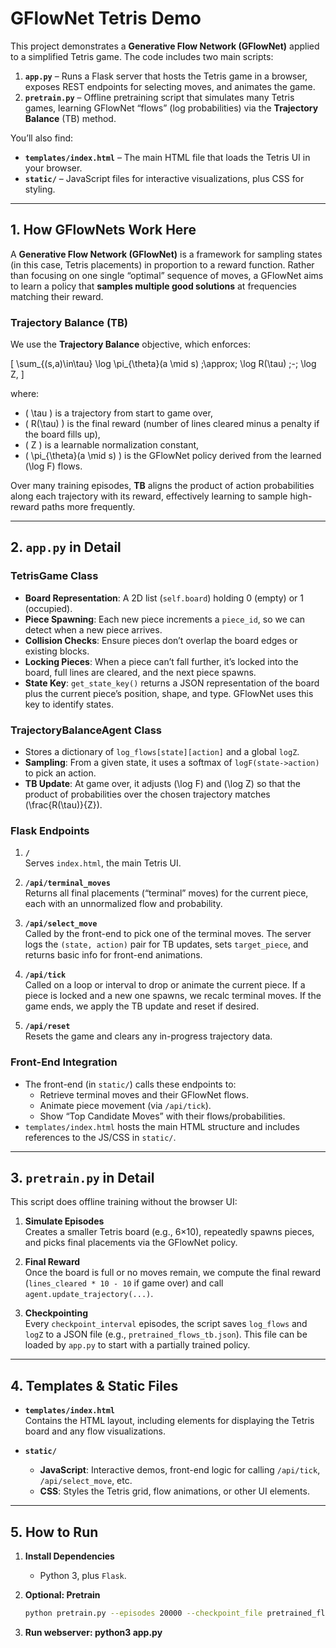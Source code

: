 # GFlowNet Tetris Demo

This project demonstrates a **Generative Flow Network (GFlowNet)** applied to a simplified Tetris game. The code includes two main scripts:

1. **`app.py`** – Runs a Flask server that hosts the Tetris game in a browser, exposes REST endpoints for selecting moves, and animates the game.
2. **`pretrain.py`** – Offline pretraining script that simulates many Tetris games, learning GFlowNet “flows” (log probabilities) via the **Trajectory Balance** (TB) method.

You’ll also find:

- **`templates/index.html`** – The main HTML file that loads the Tetris UI in your browser.
- **`static/`** – JavaScript files for interactive visualizations, plus CSS for styling.

---

## 1. How GFlowNets Work Here

A **Generative Flow Network (GFlowNet)** is a framework for sampling states (in this case, Tetris placements) in proportion to a reward function. Rather than focusing on one single “optimal” sequence of moves, a GFlowNet aims to learn a policy that **samples multiple good solutions** at frequencies matching their reward.

### Trajectory Balance (TB)

We use the **Trajectory Balance** objective, which enforces:

\[
\sum_{(s,a)\in\tau} \log \pi_{\theta}(a \mid s) \;\approx\; \log R(\tau) \;-\; \log Z,
\]

where:
- \( \tau \) is a trajectory from start to game over,
- \( R(\tau) \) is the final reward (number of lines cleared minus a penalty if the board fills up),
- \( Z \) is a learnable normalization constant,
- \( \pi_{\theta}(a \mid s) \) is the GFlowNet policy derived from the learned \(\log F\) flows.

Over many training episodes, **TB** aligns the product of action probabilities along each trajectory with its reward, effectively learning to sample high-reward paths more frequently.

---

## 2. `app.py` in Detail

### TetrisGame Class

- **Board Representation**: A 2D list (`self.board`) holding 0 (empty) or 1 (occupied).
- **Piece Spawning**: Each new piece increments a `piece_id`, so we can detect when a new piece arrives.
- **Collision Checks**: Ensure pieces don’t overlap the board edges or existing blocks.
- **Locking Pieces**: When a piece can’t fall further, it’s locked into the board, full lines are cleared, and the next piece spawns.
- **State Key**: `get_state_key()` returns a JSON representation of the board plus the current piece’s position, shape, and type. GFlowNet uses this key to identify states.

### TrajectoryBalanceAgent Class

- Stores a dictionary of `log_flows[state][action]` and a global `logZ`.
- **Sampling**: From a given state, it uses a softmax of `logF(state->action)` to pick an action.
- **TB Update**: At game over, it adjusts \(\log F\) and \(\log Z\) so that the product of probabilities over the chosen trajectory matches \(\frac{R(\tau)}{Z}\).

### Flask Endpoints

1. **`/`**  
   Serves `index.html`, the main Tetris UI.

2. **`/api/terminal_moves`**  
   Returns all final placements (“terminal” moves) for the current piece, each with an unnormalized flow and probability.

3. **`/api/select_move`**  
   Called by the front-end to pick one of the terminal moves. The server logs the `(state, action)` pair for TB updates, sets `target_piece`, and returns basic info for front-end animations.

4. **`/api/tick`**  
   Called on a loop or interval to drop or animate the current piece. If a piece is locked and a new one spawns, we recalc terminal moves. If the game ends, we apply the TB update and reset if desired.

5. **`/api/reset`**  
   Resets the game and clears any in-progress trajectory data.

### Front-End Integration

- The front-end (in `static/`) calls these endpoints to:
  - Retrieve terminal moves and their GFlowNet flows.
  - Animate piece movement (via `/api/tick`).
  - Show “Top Candidate Moves” with their flows/probabilities.
- `templates/index.html` hosts the main HTML structure and includes references to the JS/CSS in `static/`.

---

## 3. `pretrain.py` in Detail

This script does offline training without the browser UI:

1. **Simulate Episodes**  
   Creates a smaller Tetris board (e.g., 6×10), repeatedly spawns pieces, and picks final placements via the GFlowNet policy.

2. **Final Reward**  
   Once the board is full or no moves remain, we compute the final reward (`lines_cleared * 10 - 10` if game over) and call `agent.update_trajectory(...)`.

3. **Checkpointing**  
   Every `checkpoint_interval` episodes, the script saves `log_flows` and `logZ` to a JSON file (e.g., `pretrained_flows_tb.json`). This file can be loaded by `app.py` to start with a partially trained policy.

---

## 4. Templates & Static Files

- **`templates/index.html`**  
  Contains the HTML layout, including elements for displaying the Tetris board and any flow visualizations.

- **`static/`**  
  - **JavaScript**: Interactive demos, front-end logic for calling `/api/tick`, `/api/select_move`, etc.
  - **CSS**: Styles the Tetris grid, flow animations, or other UI elements.

---

## 5. How to Run

1. **Install Dependencies**  
   - Python 3, plus `Flask`.

2. **Optional: Pretrain**  
   ```bash
   python pretrain.py --episodes 20000 --checkpoint_file pretrained_flows_tb.json

3. **Run webserver: python3 app.py** 
